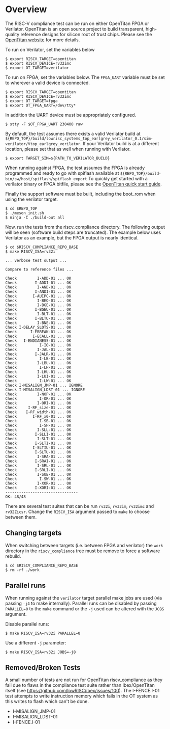 
# Overview
The RISC-V compliance test can be run on either OpenTitan FPGA or Verilator.
OpenTitan is an open source project to build transparent, high-quality reference designs for silicon root of trust chips.
Please see the [OpenTitan website](https://opentitan.org) for more details.

To run on Verilator, set the variables below

```console
$ export RISCV_TARGET=opentitan
$ export RISCV_DEVICE=rv32imc
$ export OT_TARGET=verilator
```

To run on FPGA, set the variables below.
The `FPGA_UART` variable must be set to wherever a valid device is connected.

```console
$ export RISCV_TARGET=opentitan
$ export RISCV_DEVICE=rv32imc
$ export OT_TARGET=fpga
$ export OT_FPGA_UART=/dev/tty*
```

In addition the UART device must be appropriately configured.

```console
$ stty -F $OT_FPGA_UART 230400 raw
```

By default, the test assumes there exists a valid Verilator build at `${REPO_TOP}/build/lowrisc_systems_top_earlgrey_verilator_0.1/sim-verilator/Vtop_earlgrey_verilator`.
If your Verilator build is at a different location, please set that as well when running with Verilator.

```console
$ export TARGET_SIM=${PATH_TO_VERILATOR_BUILD}
```

When running against FPGA, the test assumes the FPGA is already programmed and ready to go with spiflash available at `${REPO_TOP}/build-bin/sw/host/spiflash/spiflash_export`
To quickly get started with a verilator binary or FPGA bitfile, please see the [OpenTitan quick start guide](https://docs.opentitan.org/doc/ug/quickstart/).

Finally the support software must be built, including the boot_rom when using the verilator target.

```console
$ cd $REPO_TOP
$ ./meson_init.sh
$ ninja -C ./build-out all
```

Now, run the tests from the riscv_compliance directory.
The following output will be seen (software build steps are truncated).
The example below uses Verilator as an example, but the FPGA output is nearly identical.

```console
$ cd $RISCV_COMPLIANCE_REPO_BASE
$ make RISCV_ISA=rv32i

... verbose test output ...

Compare to reference files ...

Check         I-ADD-01 ... OK
Check        I-ADDI-01 ... OK
Check         I-AND-01 ... OK
Check        I-ANDI-01 ... OK
Check       I-AUIPC-01 ... OK
Check         I-BEQ-01 ... OK
Check         I-BGE-01 ... OK
Check        I-BGEU-01 ... OK
Check         I-BLT-01 ... OK
Check        I-BLTU-01 ... OK
Check         I-BNE-01 ... OK
Check I-DELAY_SLOTS-01 ... OK
Check      I-EBREAK-01 ... OK
Check       I-ECALL-01 ... OK
Check   I-ENDIANESS-01 ... OK
Check          I-IO-01 ... OK
Check         I-JAL-01 ... OK
Check        I-JALR-01 ... OK
Check          I-LB-01 ... OK
Check         I-LBU-01 ... OK
Check          I-LH-01 ... OK
Check         I-LHU-01 ... OK
Check         I-LUI-01 ... OK
Check          I-LW-01 ... OK
Check I-MISALIGN_JMP-01 ... IGNORE
Check I-MISALIGN_LDST-01 ... IGNORE
Check         I-NOP-01 ... OK
Check          I-OR-01 ... OK
Check         I-ORI-01 ... OK
Check     I-RF_size-01 ... OK
Check    I-RF_width-01 ... OK
Check       I-RF_x0-01 ... OK
Check          I-SB-01 ... OK
Check          I-SH-01 ... OK
Check         I-SLL-01 ... OK
Check        I-SLLI-01 ... OK
Check         I-SLT-01 ... OK
Check        I-SLTI-01 ... OK
Check       I-SLTIU-01 ... OK
Check        I-SLTU-01 ... OK
Check         I-SRA-01 ... OK
Check        I-SRAI-01 ... OK
Check         I-SRL-01 ... OK
Check        I-SRLI-01 ... OK
Check         I-SUB-01 ... OK
Check          I-SW-01 ... OK
Check         I-XOR-01 ... OK
Check        I-XORI-01 ... OK
--------------------------------
OK: 48/48
```

There are several test suites that can be run `rv32i`, `rv32im`, `rv32imc` and `rv32Zicsr`.
Change the `RISCV_ISA` argument passed to `make` to choose between them.

## Changing targets
When switching between targets (i.e. between FPGA and verilator) the `work` directory in the `riscv_compliance` tree must be remove to force a software rebuild.

```console
$ cd $RISCV_COMPLIANCE_REPO_BASE
$ rm -rf ./work
```

## Parallel runs
When running against the `verilator` target parallel make jobs are used (via passing `-j4` to make internally).
Parallel runs can be disabled by passing `PARALLEL=0` to the `make` command or the `-j` used can be altered with the `JOBS` argument.

Disable parallel runs:
```console
$ make RISCV_ISA=rv32i PARALLEL=0
```

Use a different `-j` parameter:
```console
$ make RISCV_ISA=rv32i JOBS=-j8
```

## Removed/Broken Tests
A small number of tests are not run for OpenTitan riscv_compliance as they fail
due to flaws in the compliance test suite rather than Ibex/OpenTitan itself (see
https://github.com/lowRISC/ibex/issues/100). The I-FENCE.I-01 test attempts to
write instruction memory which fails in the OT system as this writes to flash
which can't be done.

* I-MISALIGN_JMP-01
* I-MISALIGN_LDST-01
* I-FENCE.I-01

